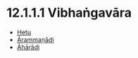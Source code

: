 # 12.1.1.1 Vibhaṅgavāra

* [Hetu](12.1.1.1/Hetu.md)
* [Ārammaṇādi](12.1.1.1/Arammanadi.md)
* [Āhārādi](12.1.1.1/Aharadi.md)
